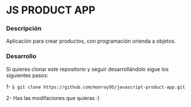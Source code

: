 # JS PRODUCT APP

### Descripción
Aplicación para crear productos, con programación orienda a objetos.

### Desarrollo
Si quieres clonar este repositorio y seguir desarrollándolo sigue los siguientes pasos:

1- `$ git clone https://github.com/monroy95/javascript-product-app.git`

2- Has las modifaciones que quieras :)